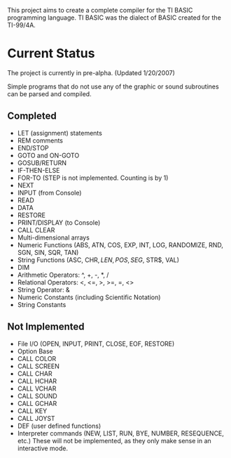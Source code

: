 This project aims to create a complete compiler for the TI BASIC programming
language. TI BASIC was the dialect of BASIC created for the TI-99/4A.

Current Status
==============
The project is currently in pre-alpha. (Updated 1/20/2007)

Simple programs that do not use any of the graphic or sound subroutines can be
parsed and compiled.

Completed
---------
* LET (assignment) statements
* REM comments
* END/STOP
* GOTO and ON-GOTO
* GOSUB/RETURN
* IF-THEN-ELSE
* FOR-TO (STEP is not implemented. Counting is by 1)
* NEXT
* INPUT (from Console)
* READ
* DATA
* RESTORE
* PRINT/DISPLAY (to Console)
* CALL CLEAR
* Multi-dimensional arrays
* Numeric Functions (ABS, ATN, COS, EXP, INT, LOG, RANDOMIZE, RND, SGN, SIN,
 SQR, TAN)
* String Functions (ASC, CHR$, LEN, POS, SEG$, STR$, VAL)
* DIM
* Arithmetic Operators: ^, +, -, *, /
* Relational Operators: <, <=, >, >=, =, <>
* String Operator: &
* Numeric Constants (including Scientific Notation)
* String Constants

Not Implemented
---------------
* File I/O (OPEN, INPUT, PRINT, CLOSE, EOF, RESTORE)
* Option Base
* CALL COLOR
* CALL SCREEN
* CALL CHAR
* CALL HCHAR
* CALL VCHAR
* CALL SOUND
* CALL GCHAR
* CALL KEY
* CALL JOYST
* DEF (user defined functions)
* Interpreter commands (NEW, LIST, RUN, BYE, NUMBER, RESEQUENCE, etc.) These
 will not be implemented, as they only make sense in an interactive mode.


